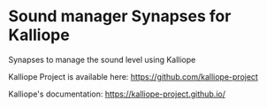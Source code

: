 # Sound manager Synapses for Kalliope
Synapses to manage the sound level using Kalliope

Kalliope Project is available here: https://github.com/kalliope-project

Kalliope's documentation: https://kalliope-project.github.io/
